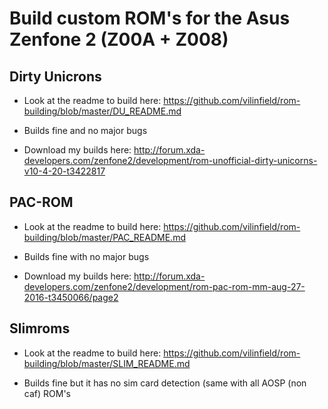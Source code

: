 # Build custom ROM's for the Asus Zenfone 2 (Z00A + Z008)

## Dirty Unicrons

- Look at the readme to build here: https://github.com/vilinfield/rom-building/blob/master/DU_README.md

- Builds fine and no major bugs

- Download my builds here: http://forum.xda-developers.com/zenfone2/development/rom-unofficial-dirty-unicorns-v10-4-20-t3422817

## PAC-ROM

- Look at the readme to build here: https://github.com/vilinfield/rom-building/blob/master/PAC_README.md


- Builds fine with no major bugs

- Download my builds here: http://forum.xda-developers.com/zenfone2/development/rom-pac-rom-mm-aug-27-2016-t3450066/page2

## Slimroms

- Look at the readme to build here: https://github.com/vilinfield/rom-building/blob/master/SLIM_README.md

- Builds fine but it has no sim card detection (same with all AOSP (non caf) ROM's
